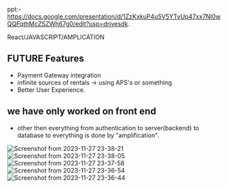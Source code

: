 
ppt:- https://docs.google.com/presentation/d/1ZzKxkuP4u5V5YTvUp47xx7Nl0wQQFqthMcZSZWh67g0/edit?usp=drivesdk.




React/JAVASCRIPT/AMPLICATION

## FUTURE Features
- Payment Gateway integration
- infinite sources of rentals -> using APS's or something
- Better User Experience.


## we have only worked on front end
- other then everything from authentication to server(backend) to database to everything is done by "amplification".




![Screenshot from 2023-11-27 23-38-21](https://github.com/Awadesh365/airbnb/assets/76896819/da1764f5-9c6e-4cae-a9d3-379b782c7e9f)
![Screenshot from 2023-11-27 23-38-05](https://github.com/Awadesh365/airbnb/assets/76896819/acd0a303-160e-45d6-944a-60031bd149f7)
![Screenshot from 2023-11-27 23-37-58](https://github.com/Awadesh365/airbnb/assets/76896819/7a8fa867-787d-4f7e-b8ed-1bbeeaabd786)
![Screenshot from 2023-11-27 23-36-54](https://github.com/Awadesh365/airbnb/assets/76896819/511eeb93-fc26-4ea2-97fb-1d2c5f9bcb9e)
![Screenshot from 2023-11-27 23-36-44](https://github.com/Awadesh365/airbnb/assets/76896819/4b3bb21c-14b7-4d7f-94ee-c56c88951463)
